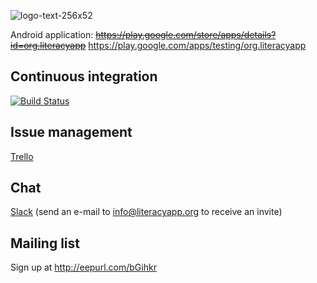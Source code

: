 ![logo-text-256x52](https://cloud.githubusercontent.com/assets/15718174/12427414/69022b0c-bedf-11e5-99d4-172819f03de2.png)

Android application: ~~https://play.google.com/store/apps/details?id=org.literacyapp~~ https://play.google.com/apps/testing/org.literacyapp

## Continuous integration
[![Build Status](https://travis-ci.org/literacyapp-org/literacyapp-android.svg)](https://travis-ci.org/literacyapp-org/literacyapp-android)

## Issue management
[Trello](https://trello.com/b/les4HgKG/team-development)

## Chat
[Slack](https://literacyapp.slack.com/messages/team-development) (send an e-mail to info@literacyapp.org to receive an invite)

## Mailing list
Sign up at http://eepurl.com/bGihkr
